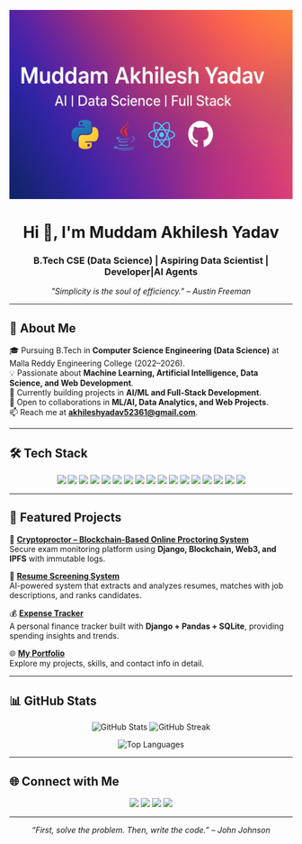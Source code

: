 <!-- Profile Banner -->
<p align="center">
  <!-- Replace below URL with your uploaded banner image -->
  <img src="https://github.com/Akhilesh-yadav680/Akhilesh-yadav680/blob/main/banner.png?raw=true" alt="Banner" />
</p>

<h1 align="center">Hi 👋, I'm Muddam Akhilesh Yadav</h1>
<h3 align="center">B.Tech CSE (Data Science) | Aspiring Data Scientist | Developer|AI Agents</h3>

<p align="center"><em>
  "Simplicity is the soul of efficiency." – Austin Freeman
</em></p>

---

## 🚀 About Me

🎓 Pursuing B.Tech in <b>Computer Science Engineering (Data Science)</b> at Malla Reddy Engineering College (2022–2026).  
💡 Passionate about <b>Machine Learning, Artificial Intelligence, Data Science, and Web Development</b>.  
🌱 Currently building projects in <b>AI/ML and Full-Stack Development</b>.  
🤝 Open to collaborations in <b>ML/AI, Data Analytics, and Web Projects</b>.  
📫 Reach me at <b>akhileshyadav52361@gmail.com</b>.  

---

## 🛠️ Tech Stack

<p align="center">
  <!-- Languages -->
  <img src="https://img.shields.io/badge/Python-3776AB?style=for-the-badge&logo=python&logoColor=white"/>
  <img src="https://img.shields.io/badge/C-00599C?style=for-the-badge&logo=c&logoColor=white"/>
  <img src="https://img.shields.io/badge/Java-007396?style=for-the-badge&logo=java&logoColor=white"/>
  <img src="https://img.shields.io/badge/JavaScript-F7DF1E?style=for-the-badge&logo=javascript&logoColor=black"/>
  <img src="https://img.shields.io/badge/HTML5-E34F26?style=for-the-badge&logo=html5&logoColor=white"/>
  <img src="https://img.shields.io/badge/CSS3-1572B6?style=for-the-badge&logo=css3&logoColor=white"/>
  <!-- Frameworks & Tools -->
  <img src="https://img.shields.io/badge/Django-092E20?style=for-the-badge&logo=django&logoColor=white"/>
  <img src="https://img.shields.io/badge/MySQL-4479A1?style=for-the-badge&logo=mysql&logoColor=white"/>
  <img src="https://img.shields.io/badge/SQLite-003B57?style=for-the-badge&logo=sqlite&logoColor=white"/>
  <!-- Data Science & ML -->
  <img src="https://img.shields.io/badge/Numpy-013243?style=for-the-badge&logo=numpy&logoColor=white"/>
  <img src="https://img.shields.io/badge/Pandas-150458?style=for-the-badge&logo=pandas&logoColor=white"/>
  <img src="https://img.shields.io/badge/Matplotlib-0C55A5?style=for-the-badge&logo=plotly&logoColor=white"/>
  <img src="https://img.shields.io/badge/Scikit--Learn-F7931E?style=for-the-badge&logo=scikit-learn&logoColor=white"/>
  <img src="https://img.shields.io/badge/TensorFlow-FF6F00?style=for-the-badge&logo=tensorflow&logoColor=white"/>
  <img src="https://img.shields.io/badge/PyTorch-EE4C2C?style=for-the-badge&logo=pytorch&logoColor=white"/>
  <!-- Visualization -->
  <img src="https://img.shields.io/badge/Tableau-E97627?style=for-the-badge&logo=tableau&logoColor=white"/>
  <img src="https://img.shields.io/badge/PowerBI-F2C811?style=for-the-badge&logo=power-bi&logoColor=black"/>
</p>

---

## 📂 Featured Projects

🔐 [**Cryptoproctor – Blockchain-Based Online Proctoring System**](https://github.com/Akhilesh-yadav680)  
Secure exam monitoring platform using <b>Django, Blockchain, Web3, and IPFS</b> with immutable logs.  

📄 [**Resume Screening System**](https://github.com/Akhilesh-yadav680/CVAnalyzer)  
AI-powered system that extracts and analyzes resumes, matches with job descriptions, and ranks candidates.  

💰 [**Expense Tracker**](https://github.com/Akhilesh-yadav680/Expenses_Tracker)  
A personal finance tracker built with <b>Django + Pandas + SQLite</b>, providing spending insights and trends.  

🌐 [**My Portfolio**](https://github.com/Akhilesh-yadav680/Portfolio)  
Explore my projects, skills, and contact info in detail.

---

## 📊 GitHub Stats

<p align="center">
  <img src="https://github-readme-stats.vercel.app/api?username=Akhilesh-yadav680&show_icons=true&theme=radical" alt="GitHub Stats" height="150"/>
  <img src="https://github-readme-streak-stats.herokuapp.com/?user=Akhilesh-yadav680&theme=radical" alt="GitHub Streak" height="150"/>
</p>
<p align="center">
  <img src="https://github-readme-stats.vercel.app/api/top-langs/?username=Akhilesh-yadav680&layout=compact&theme=radical" alt="Top Languages"/>
</p>

---

## 🌐 Connect with Me

<p align="center">
  <a href="mailto:akhileshyadav52361@gmail.com"><img src="https://img.shields.io/badge/Email-D14836?style=for-the-badge&logo=gmail&logoColor=white"/></a>
  <a href="https://www.linkedin.com/in/muddam-akhilesh-yadav-0a71a932b/"><img src="https://img.shields.io/badge/LinkedIn-0077B5?style=for-the-badge&logo=linkedin&logoColor=white"/></a>
  <a href="https://github.com/Akhilesh-yadav680"><img src="https://img.shields.io/badge/GitHub-100000?style=for-the-badge&logo=github&logoColor=white"/></a>
  <a href="https://akhilesh-yadav680.github.io/"><img src="https://img.shields.io/badge/Portfolio-000000?style=for-the-badge&logo=google-chrome&logoColor=white"/></a>
</p>

---

<p align="center">
  <i>“First, solve the problem. Then, write the code.” – John Johnson</i>
</p>
